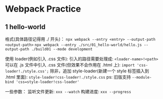 # Webpack Practice

## 1 hello-world

格式(具体路径记得用 ./ 开头)：
`npx webpack --entry <entry> --output-path <output-path>`
`npx webpack --entry ./src/01_hello-world/hello.js --output-path ./build01 --mode development`

使用 loader(例如引入 .css 文件):
引入的路径需要处理成: `<loader-name>!<path>`
可以在 .js 文件中引入 .css 文件(但效果不会作用在 .html 上): `import 'css-loader!./style.css';`
除非，追加 style-loader(新建一个 style 标签插入到 .html 里面): `style-loader!css-loader!./style.css`
ps: 旧版支持 `--module-bind 'css=style-loader!css-loader'`

一些参数：
监听文件更新: `xxx --watch`
构建进度: `xxx --progress`
